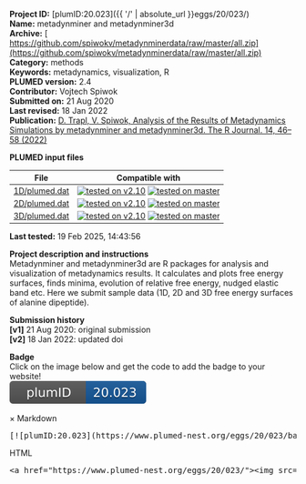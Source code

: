 **Project ID:** [plumID:20.023]({{ '/' | absolute_url }}eggs/20/023/)  
**Name:**  metadynminer and metadynminer3d  
**Archive:** [ https://github.com/spiwokv/metadynminerdata/raw/master/all.zip](https://github.com/spiwokv/metadynminerdata/raw/master/all.zip)  
**Category:**  methods  
**Keywords:**  metadynamics, visualization, R  
**PLUMED version:**  2.4  
**Contributor:**  Vojtech Spiwok  
**Submitted on:** 21 Aug 2020  
**Last revised:** 18 Jan 2022  
**Publication:** [D. Trapl, V. Spiwok, Analysis of the Results of Metadynamics Simulations by metadynminer and metadynminer3d. The R Journal. 14, 46–58 (2022)](http://dx.doi.org/10.32614/RJ-2022-057)  
  
**PLUMED input files**  
  
| File     | Compatible with |  
|:--------:|:--------:|  
| [1D/plumed.dat](./data/1D/plumed.dat.md) |  [![tested on v2.10](https://img.shields.io/badge/v2.10-passing-green.svg)](data/1D/plumed.dat.plumed.stderr) [![tested on master](https://img.shields.io/badge/master-passing-green.svg)](data/1D/plumed.dat.plumed_master.stderr) |  
| [2D/plumed.dat](./data/2D/plumed.dat.md) |  [![tested on v2.10](https://img.shields.io/badge/v2.10-passing-green.svg)](data/2D/plumed.dat.plumed.stderr) [![tested on master](https://img.shields.io/badge/master-passing-green.svg)](data/2D/plumed.dat.plumed_master.stderr) |  
| [3D/plumed.dat](./data/3D/plumed.dat.md) |  [![tested on v2.10](https://img.shields.io/badge/v2.10-passing-green.svg)](data/3D/plumed.dat.plumed.stderr) [![tested on master](https://img.shields.io/badge/master-passing-green.svg)](data/3D/plumed.dat.plumed_master.stderr) |  
  
**Last tested:**  19 Feb 2025, 14:43:56
  
**Project description and instructions**  
Metadynminer and metadynminer3d are R packages for analysis and visualization of metadynamics results. It calculates and plots free energy surfaces, finds minima, evolution of relative free energy, nudged elastic band etc. Here we submit sample data (1D, 2D and 3D free energy surfaces of alanine dipeptide).

  
**Submission history**  
**[v1]** 21 Aug 2020: original submission  
**[v2]** 18 Jan 2022: updated doi  
  
**Badge**  
Click on the image below and get the code to add the badge to your website!  
<img src="./badge.svg" alt="plumeDnest:20.023" id="myBtn" class="badge">
<div id="myModal" class="modal">
  <div class="modal-content">
    <span class="close">&times;</span>
    Markdown<pre>[![plumID:20.023](https://www.plumed-nest.org/eggs/20/023/badge.svg)](https://www.plumed-nest.org/eggs/20/023/)</pre>
    HTML<pre>&lt;a href="https://www.plumed-nest.org/eggs/20/023/"&gt;&lt;img src="https://www.plumed-nest.org/eggs/20/023/badge.svg" alt="plumID:20.023"&gt;&lt;/a&gt;</pre>
  </div>
</div>
